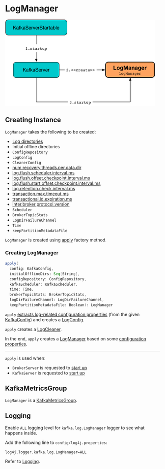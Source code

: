 # LogManager

![LogManager and KafkaServer](../images/LogManager.png)

## Creating Instance

`LogManager` takes the following to be created:

* <span id="logDirs"> [Log directories](../KafkaConfig.md#logDirs)
* <span id="initialOfflineDirs"> Initial offline directories
* <span id="configRepository"> `ConfigRepository`
* <span id="initialDefaultConfig"> `LogConfig`
* <span id="cleanerConfig"> `CleanerConfig`
* <span id="recoveryThreadsPerDataDir"> [num.recovery.threads.per.data.dir](../KafkaConfig.md#numRecoveryThreadsPerDataDir)
* <span id="flushCheckMs"> [log.flush.scheduler.interval.ms](../KafkaConfig.md#logFlushSchedulerIntervalMs)
* <span id="flushRecoveryOffsetCheckpointMs"> [log.flush.offset.checkpoint.interval.ms](../KafkaConfig.md#logFlushOffsetCheckpointIntervalMs)
* <span id="flushStartOffsetCheckpointMs"> [log.flush.start.offset.checkpoint.interval.ms](../KafkaConfig.md#logFlushStartOffsetCheckpointIntervalMs)
* <span id="retentionCheckMs"> [log.retention.check.interval.ms](../KafkaConfig.md#logCleanupIntervalMs)
* <span id="maxTransactionTimeoutMs"> [transaction.max.timeout.ms](../KafkaConfig.md#transactionMaxTimeoutMs)
* <span id="maxPidExpirationMs"> [transactional.id.expiration.ms](../KafkaConfig.md#transactionalIdExpirationMs)
* <span id="interBrokerProtocolVersion"> [inter.broker.protocol.version](../KafkaConfig.md#interBrokerProtocolVersion)
* <span id="scheduler"> `Scheduler`
* <span id="brokerTopicStats"> `BrokerTopicStats`
* <span id="logDirFailureChannel"> `LogDirFailureChannel`
* <span id="time"> `Time`
* <span id="keepPartitionMetadataFile"> `keepPartitionMetadataFile`

`LogManager` is created using [apply](#apply) factory method.

### <span id="apply"> Creating LogManager

```scala
apply(
  config: KafkaConfig,
  initialOfflineDirs: Seq[String],
  configRepository: ConfigRepository,
  kafkaScheduler: KafkaScheduler,
  time: Time,
  brokerTopicStats: BrokerTopicStats,
  logDirFailureChannel: LogDirFailureChannel,
  keepPartitionMetadataFile: Boolean): LogManager
```

`apply` [extracts log-related configuration properties](LogConfig.md#extractLogConfigMap) (from the given [KafkaConfig](../KafkaConfig.md)) and creates a [LogConfig](LogConfig.md).

`apply` creates a [LogCleaner](LogCleaner.md#cleanerConfig).

In the end, `apply` creates a [LogManager](#creating-instance) based on some [configuration properties](../KafkaConfig.md).

---

`apply` is used when:

* `BrokerServer` is requested to [start up](../raft/BrokerServer.md#logManager)
* `KafkaServer` is requested to [start up](../broker/KafkaServer.md#logManager)

## <span id="KafkaMetricsGroup"> KafkaMetricsGroup

`LogManager` is a [KafkaMetricsGroup](../metrics/KafkaMetricsGroup.md).

## Logging

Enable `ALL` logging level for `kafka.log.LogManager` logger to see what happens inside.

Add the following line to `config/log4j.properties`:

```text
log4j.logger.kafka.log.LogManager=ALL
```

Refer to [Logging](../logging.md).

